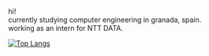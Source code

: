 hi!\
currently studying computer engineering in granada, spain.\
working as an intern for NTT DATA.

[![Top Langs](https://github-readme-stats.vercel.app/api/top-langs/?username=xemanue)](https://github.com/xemanue)
